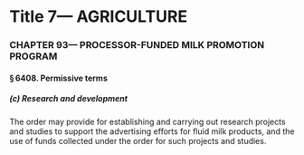 
# Title 7— AGRICULTURE
### CHAPTER 93— PROCESSOR-FUNDED MILK PROMOTION PROGRAM
#### § 6408. Permissive terms
##### (c) Research and development

The order may provide for establishing and carrying out research projects and studies to support the advertising efforts for fluid milk products, and the use of funds collected under the order for such projects and studies.
